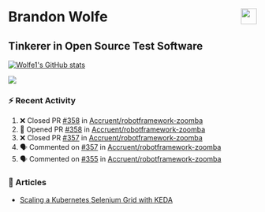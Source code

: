 Brandon Wolfe <a href="https://www.linkedin.com/in/brandon-wolfe1" target="_blank" rel="noreferrer"><img src="https://raw.githubusercontent.com/danielcranney/readme-generator/main/public/icons/socials/linkedin.svg" width="32" height="32" align="right"/></a>
==============================
Tinkerer in Open Source Test Software
-----------------------------

<p align="left"><a href="http://www.github.com/Wolfe1"><img src="https://github-readme-stats.vercel.app/api?username=Wolfe1&show_icons=true&hide=&count_private=true&title_color=0891b2&text_color=ffffff&icon_color=0891b2&bg_color=1c1917&hide_border=true&show_icons=true" alt="Wolfe1's GitHub stats" /></a></p>
<p align="left"><a href="http://www.github.com/Wolfe1"><img src="https://github-readme-streak-stats.herokuapp.com/?user=Wolfe1&stroke=ffffff&background=1c1917&ring=0891b2&fire=0891b2&currStreakNum=ffffff&currStreakLabel=0891b2&sideNums=ffffff&sideLabels=ffffff&dates=ffffff&hide_border=true" /></a></p>

### :zap: Recent Activity
<!--START_SECTION:activity-->
1. ❌ Closed PR [#358](https://github.com/Accruent/robotframework-zoomba/pull/358) in [Accruent/robotframework-zoomba](https://github.com/Accruent/robotframework-zoomba)
2. 💪 Opened PR [#358](https://github.com/Accruent/robotframework-zoomba/pull/358) in [Accruent/robotframework-zoomba](https://github.com/Accruent/robotframework-zoomba)
3. ❌ Closed PR [#357](https://github.com/Accruent/robotframework-zoomba/pull/357) in [Accruent/robotframework-zoomba](https://github.com/Accruent/robotframework-zoomba)
4. 🗣 Commented on [#357](https://github.com/Accruent/robotframework-zoomba/pull/357#issuecomment-1660435588) in [Accruent/robotframework-zoomba](https://github.com/Accruent/robotframework-zoomba)
5. 🗣 Commented on [#355](https://github.com/Accruent/robotframework-zoomba/pull/355#issuecomment-1659123222) in [Accruent/robotframework-zoomba](https://github.com/Accruent/robotframework-zoomba)
<!--END_SECTION:activity-->

### :newspaper: Articles
- [Scaling a Kubernetes Selenium Grid with KEDA](https://www.linkedin.com/pulse/scaling-kubernetes-selenium-grid-keda-brandon-wolfe)
